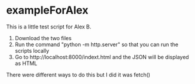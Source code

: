 # exampleForAlex
This is a little test script for Alex B.

1. Download the two files
2. Run the command "python -m http.server" so that you can run the scripts locally
3. Go to http://localhost:8000/indext.html and the JSON will be displayed as HTML

There were different ways to do this but I did it was fetch()
